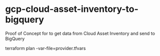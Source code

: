 # gcp-cloud-asset-inventory-to-bigquery
Proof of Concept for to get data from Cloud Asset Inventory and send to BigQuery



terraform plan -var-file=provider.tfvars 